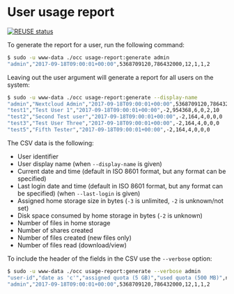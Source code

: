 <!--
  - SPDX-FileCopyrightText: 2017 Nextcloud GmbH and Nextcloud contributors
  - SPDX-License-Identifier: AGPL-3.0-or-later
-->
# User usage report

[![REUSE status](https://api.reuse.software/badge/github.com/nextcloud/user_usage_report)](https://api.reuse.software/info/github.com/nextcloud/user_usage_report)

To generate the report for a user, run the following command:

```sh
$ sudo -u www-data ./occ usage-report:generate admin
"admin","2017-09-18T09:00:01+00:00",5368709120,786432000,12,1,1,2
```

Leaving out the user argument will generate a report for all users on the system:

```sh
$ sudo -u www-data ./occ usage-report:generate --display-name
"admin","Nextcloud Admin","2017-09-18T09:00:01+00:00",5368709120,786432000,12,1,1,2
"test1","Test User 1","2017-09-18T09:00:01+00:00",-2,954368,6,0,2,10
"test2","Second Test user","2017-09-18T09:00:01+00:00",-2,164,4,0,0,0
"test3","Test User Three","2017-09-18T09:00:01+00:00",-2,164,4,0,0,0
"test5","Fifth Tester","2017-09-18T09:00:01+00:00",-2,164,4,0,0,0
```

The CSV data is the following:

* User identifier
* User display name (when `--display-name` is given)
* Current date and time (default in ISO 8601 format, but any format can be specified)
* Last login date and time (default in ISO 8601 format, but any format can be specified)  (when `--last-login` is given)
* Assigned home storage size in bytes (`-3` is unlimited, `-2` is unknown/not set)
* Disk space consumed by home storage in bytes (`-2` is unknown)
* Number of files in home storage
* Number of shares created
* Number of files created (new files only)
* Number of files read (download/view)

To include the header of the fields in the CSV use the `--verbose` option:

```sh
$ sudo -u www-data ./occ usage-report:generate --verbose admin
"user-id","date as 'c'","assigned quota (5 GB)","used quota (500 MB)",number of files,number of shares,number of uploads,number of downloads
"admin","2017-09-18T09:00:01+00:00",5368709120,786432000,12,1,1,2
```

